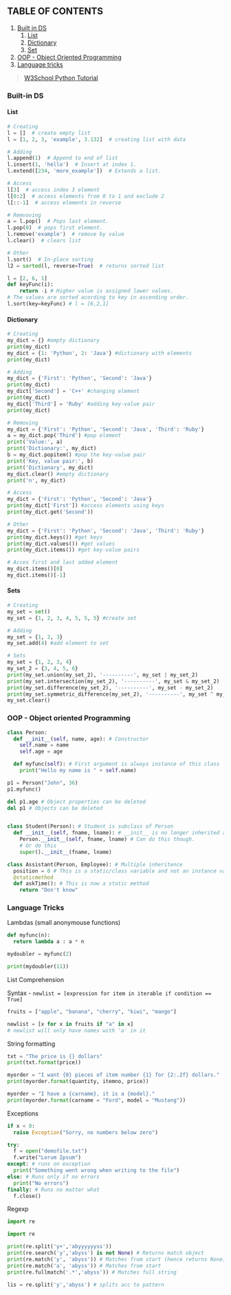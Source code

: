 ## TABLE OF CONTENTS
1. [Built in DS](#built-in)
    1. [List](#list)
    2. [Dictionary](#dict)
    3. [Set](#set)
2. [OOP - Object Oriented Programming](#oop)
3. [Language tricks](#lang)

> [W3School Python Tutorial](https://www.w3schools.com/python/)

### <a name="built-in"/>
### Built-in DS

#### <a name="list"/>
#### List
```python
# Creating
l = []  # create empty list
l = [1, 2, 3, 'example', 3.132]  # creating list with data

# Adding
l.append(1)  # Append to end of list
l.insert(1, 'hello')  # Insert at index 1.
l.extend([234, 'more_example'])  # Extends a list.

# Access
l[3]  # access index 3 element
l[0:2]  # access elements from 0 to 1 and exclude 2
l[::-1]  # access elements in reverse

# Remvoving
a = l.pop()  # Pops last element.
l.pop(0)  # pops first element.
l.remove('example')  # remove by value
l.clear()  # clears list

# Other
l.sort()  # In-place sorting
l2 = sorted(l, reverse=True)  # returns sorted list

l = [2, 6, 1]
def keyFunc(i):
    return -i # Higher value is assigned lower values.
# The values are sorted acording to key in ascending order.
l.sort(key=keyFunc) # l = [6,2,1]
```
#### <a name="dict"/>
#### Dictionary

```python
# Creating
my_dict = {} #empty dictionary
print(my_dict)
my_dict = {1: 'Python', 2: 'Java'} #dictionary with elements
print(my_dict)

# Adding
my_dict = {'First': 'Python', 'Second': 'Java'}
print(my_dict)
my_dict['Second'] = 'C++' #changing element
print(my_dict)
my_dict['Third'] = 'Ruby' #adding key-value pair
print(my_dict)

# Removing
my_dict = {'First': 'Python', 'Second': 'Java', 'Third': 'Ruby'}
a = my_dict.pop('Third') #pop element
print('Value:', a)
print('Dictionary:', my_dict)
b = my_dict.popitem() #pop the key-value pair
print('Key, value pair:', b)
print('Dictionary', my_dict)
my_dict.clear() #empty dictionary
print('n', my_dict)

# Access
my_dict = {'First': 'Python', 'Second': 'Java'}
print(my_dict['First']) #access elements using keys
print(my_dict.get('Second'))

# Other
my_dict = {'First': 'Python', 'Second': 'Java', 'Third': 'Ruby'}
print(my_dict.keys()) #get keys
print(my_dict.values()) #get values
print(my_dict.items()) #get key-value pairs

# Acces first and last added element
my_dict.items()[0]
my_dict.items()[-1]
```

#### <a name="set"/>
#### Sets
```python
# Creating
my_set = set()
my_set = {1, 2, 3, 4, 5, 5, 5} #create set

# Adding
my_set = {1, 2, 3}
my_set.add(4) #add element to set

# Sets
my_set = {1, 2, 3, 4}
my_set_2 = {3, 4, 5, 6}
print(my_set.union(my_set_2), '----------', my_set | my_set_2)
print(my_set.intersection(my_set_2), '----------', my_set & my_set_2)
print(my_set.difference(my_set_2), '----------', my_set - my_set_2)
print(my_set.symmetric_difference(my_set_2), '----------', my_set ^ my_set_2)
my_set.clear()
```

### <a name="oop"/>
### OOP - Object oriented Programming

```python
class Person:
  def __init__(self, name, age): # Constructor
    self.name = name
    self.age = age

  def myfunc(self): # First argument is always instance of this class
    print("Hello my name is " + self.name)

p1 = Person("John", 36)
p1.myfunc()

del p1.age # Object properties can be deleted
del p1 # Objects can be deleted


class Student(Person): # Student is subclass of Person
  def __init__(self, fname, lname): # __init__ is no longer inherited as its defined
    Person.__init__(self, fname, lname) # Can do this though.
    # Or do this
    super().__init__(fname, lname)

class Assistant(Person, Employee): # Multiple inheritence
  position = 0 # This is a static/class variable and not an instance variable
  @staticmethod
  def askTime(): # This is now a static method
    return "Don't know"
```

### <a name="lang"/>
### Language Tricks

Lambdas (small anonymouse functions)
```python
def myfunc(n):
  return lambda a : a * n

mydoubler = myfunc(2)

print(mydoubler(11))
```

List Comprehension

Syntax - `newlist = [expression for item in iterable if condition == True]`

```python
fruits = ["apple", "banana", "cherry", "kiwi", "mango"]

newlist = [x for x in fruits if "a" in x]
# newlist will only have names with 'a' in it
```

String formatting
```python
txt = "The price is {} dollars"
print(txt.format(price))

myorder = "I want {0} pieces of item number {1} for {2:.2f} dollars."
print(myorder.format(quantity, itemno, price))

myorder = "I have a {carname}, it is a {model}."
print(myorder.format(carname = "Ford", model = "Mustang"))
```

Exceptions
```python
if x < 0:
  raise Exception("Sorry, no numbers below zero")

try:
  f = open("demofile.txt")
  f.write("Lorum Ipsum")
except: # runs on exception
  print("Something went wrong when writing to the file")
else: # Runs only if no errors
  print("No errors")
finally: # Runs no matter what
  f.close()
```

Regexp
```python
import re

import re

print(re.split('y+','abyyyyyyss'))
print(re.search('y','abyss') is not None) # Returns match object
print(re.match('y', 'abyss')) # Matches from start (hence returns None)
print(re.match('a', 'abyss')) # Matches from start
print(re.fullmatch('.*','abyss')) # Matches full string

lis = re.split('y','abyss') # splits acc to pattern

```
